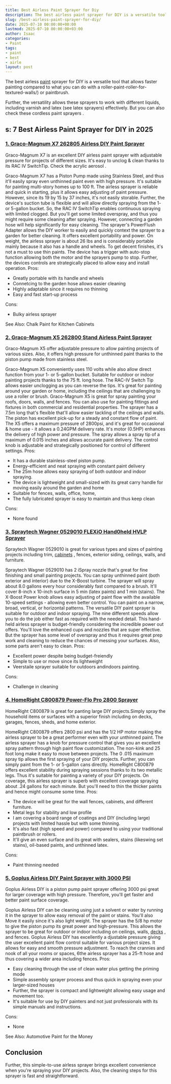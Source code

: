 ```yaml
---
title: Best Airless Paint Sprayer for Diy
description: The best airless paint sprayer for DIY is a versatile tool that allows faster painting compared to what you can do with a...
slug: /best-airless-paint-sprayer-for-diy/
date: 2025-07-10 00:00:00+00:00
lastmod: 2025-07-10 00:00:00+03:00
author: Isaac
categories:
- Paint
tags:
- paint
- best
- airle
layout: post
---
```

The best airless [paint](https://pestpolicy.com/best-airless-paint-sprayer-for-cabinets/) sprayer for DIY is a versatile tool that allows faster painting compared to what you can do with a
roller-paint-roller-for-textured-walls/)
or paintbrush.

Further, the versatility allows these sprayers to work with different liquids, including varnish and latex (see latex sprayers) effectively. But you can also check these
cordless paint sprayers
.
## s: 7 Best Airless Paint Sprayer for DIY in 2025
### [1. Graco-Magnum X7 262805 Airless DIY Paint Sprayer](https://www.amazon.com/dp/B0026SSW8G/?tag=p-policy-20)
Graco-Magnum X7 is an excellent DIY airless paint sprayer with
adjustable pressure for projects of different sizes. It's easy to unclog & clean thanks to its RAC IV SwitchTip. Check the
acrylic aerosol
.

Graco-Magnum X7 has a
Piston Pump made using Stainless Steel, and thus it'll easily spray even unthinned paint even with high pressure. It's suitable for painting multi-story homes up to
100 ft.
The airless sprayer is reliable and quick in starting, plus it allows easy adjusting of paint pressure. However, since its 19 by 15 by 37 inches, it's not easily storable.
Further, the device's
suction tube is flexible and will allow directly spraying from the 1- or 5-gallon bucket. So, the
RAC IV SwitchTip
enables continuous spraying with limited
clogged.
But you'll get some limited overspray, and thus you might require some cleaning after spraying. However, connecting a garden hose will help significantly for easy cleaning.
The sprayer's
PowerFlush Adapter allows the DIY worker to easily and quickly context the sprayer to a garden for better cleaning. It offers excellent portability and power.
On weight, the airless sprayer is about 26 lbs and is considerably portable mainly because it also has a handle and wheels. To get decent finishes, it's not a must to use thin paints.
The device has a trigger with auto-stop function allowing both the motor and the sprayers pump to stop. Further, the devices controls are strategically placed to allow easy and install operation.
Pros:
- Greatly portable with its handle and wheels
- Connetcing to the garden hose allows easier cleaning
- Highly adaptable since it requires no thinning
- Easy and fast start-up process

Cons:
- Bulky airless sprayer

See Also:
Chalk Paint for Kitchen Cabinets

### [2. Graco-Magnum X5 262800 Stand Airless Paint Sprayer](https://www.amazon.com/dp/B0026SR0FW/?tag=p-policy-20)
Graco-Magnum X5 offer
adjustable pressure to allow painting projects of various sizes. Also, it offers high pressure for unthinned paint thanks to the piston pump made from stainless steel.

Graco-Magnum X5 conveniently uses 110 volts while also allow direct function from your
1- or 5-gallon bucket. Suitable for outdoor or indoor painting projects thanks to the
75 ft. long hose.
The
RAC-IV Switch Tip allows easier unclogging as you can reverse the tips. It's great for painting around your garden or home, including the ceilings that are challenging to use a roller or brush.
Graco-Magnum X5 is great for spray painting your roofs, doors, walls, and fences. You can also use for painting fittings and fixtures in both commercial and residential properties.
The sprayer has a 7.5m long that's flexible that'll allow easier tackling of the ceilings and walls. The piston has excellent pick-up for a steady and constant flow of paint.
The X5 offers a maximum pressure of 2800psi, and it's great for occasional & home use - it allows a 0.24GPM delivery rate. It's motor (0.5HP) enhances the delivery of high power and pressure.
The spray allows a spray tip of a maximum of 0.015 inches and allows accurate paint delivery. The control knob is adjustable and strategically positioned for control of different settings.
Pros:
- It has a durable stainless-steel piston pump.
- Energy-efficient and neat spraying with constant paint delivery
- The 25m hose allows easy spraying of both outdoor and indoor spraying.
- The device is lightweight and small-sized with its great carry handle for moving easily around the garden and home
- Suitable for fences, walls, office, home,
- The fully lubricated sprayer is easy to maintain and thus keep clean

Cons:
- None found


### [3. Spraytech Wagner 0529010 FLEXiO Hand0held HVLP Sprayer](https://www.amazon.com/dp/B00FBP4QT0/?tag=p-policy-20)
Spraytech Wagner 0529010 is great for various types and sizes of painting projects including
trim,
[cabinets](https://pestpolicy.com/best-airless-paint-sprayer-for-cabinets/)
, fences, exterior siding, ceilings, walls, and furniture.

Spraytech Wagner 0529010 has 2
iSpray nozzle that's great for
fine finishing and small painting projects. You can spray
unthinned paint (both exterior and interior) due to the
X-Boost turbine.
The sprayer will spray about
8.0 gallons every hour considerably fast compared to a brush. It'll cover
8-inch x 10-inch surface in 5 min (latex paints) and 1 min (stains).
The
X-Boost Power knob allows easy adjusting of paint flow with the available 10-speed settings - allowing even better control. You can paint on a narrow, broad, vertical, or
horizontal patterns.
The versatile DIY paint sprayer is suitable for outdoor and indoor spraying. The nine different speeds allow you to do the job either fast as required with the needed detail.
This hand-held airless sprayer is budget-friendly considering the incredible power out offers. You'll love the enhanced cups and nozzles that are super effective.
But the sprayer has some level of overspray and thus it requires great prep work and cleaning to reduce the chances of messing your surfaces. Also, some parts aren't easy to clean.
Pros:
- Excellent power despite being budget-freiendly
- Simple to use or move since its lightweight
- Veerstaile sprayer suitable for outdoors andindoors painting.

Cons:
- Challenge in cleaning

### [4. HomeRight C800879 Power-Flo Pro 2800 Sprayer](https://www.amazon.com/dp/B008HP25IK/?tag=p-policy-20)
HomeRight C800879 is great for panting large DIY projects.Simply spray the household items or surfaces with a superior finish including on
decks, garages, fences, sheds, and home exterior.

HomeRight C800879 offers
2800 psi and
has the
1/2 HP motor making the
airless sprayer to be
a great performer even with your
unthinned paint.
The airless sprayer has a
knob for pressure control that
gives you an excellent spray
pattern through high paint flow customization. The
non-kink and 25 foot long make it easy to move between projects.
The 0
.015 maximum spray tip allows the first spraying of your DIY projects. Further, you can simply paint from the
1- or 5-gallon cans directly.
HomeRight C800879 offers excellent stability during spraying sessions thanks to its two metallic legs. Thus it's suitable for painting a variety of your DIY projects.
On coverage, this airless sprayer is superb with excellent coverage spraying about .24 gallons for each minute. But you'll need to thin the thicker paints and hence might consume some time.
Pros:
- The device will be great for the wall fences, cabinets, and different furniture.
- Metal legs for stability and low profile
- I am covering a board range of coatings and DIY (including large) projects with limited hassle but with some thinning.
- It's also fast (high speed and power) compared to using your traditional paintbrush or rollers.
- It'll give an even surface and its great with sealers, stains (likeswing set stains), oil-based paints, and unthinned latex.

Cons:
- Paint thinning needed

### [5. Goplus Airless DIY Paint Sprayer with 3000 PSI](https://www.amazon.com/dp/B07CQDYC1P/?tag=p-policy-20)
Goplus Airless DIY is a
piston pump paint sprayer offering 3000 psi great for larger coverage with high pressure. Therefore, you'll get faster and better paint surface coverage.

Goplus Airless DIY can be cleaning using just a solvent or water by running it in the sprayer to allow easy removal of the paint or stains. You'll also Move it easily since it's also
light weight.
The sprayer has the 5/8 hp motor to give the piston pump its great power and high-pressure. This allows the sprayer to be great for outdoor or indoor including on ceilings, walls,
[decks](https://pestpolicy.com/best-deck-stain-for-pressure-treated-wood/)
, and fences.
Goplus Airless DIY has excellently a
djustable pressure giving the user excellent
paint flow
control suitable for various project sizes. It allows for easy and smooth pressure adjustment.
To reach the crannies and nook of all your rooms or spaces, 6the airless sprayer has a 25-ft hose and thus covering a wider area including fences.
Pros:
- Easy cleaning through the use of clean water plus getting the priming mode
- Simple assembly sprayer process and thus quick in spraying even your larger-sized houses
- Further, the sprayer is compact and lightweight allowing easy usage and movement too.
- It's suitable for use by DIY painters and not just professionals with its simple manuals and instructions.

Cons:
- None

See Also:
Automotive Paint for the Money

## Conclusion
Further, this simple-to-use airless sprayer brings excellent convenience when you're spraying your DIY projects. Also, the cleaning steps for this sprayer is fast and straightforward.
